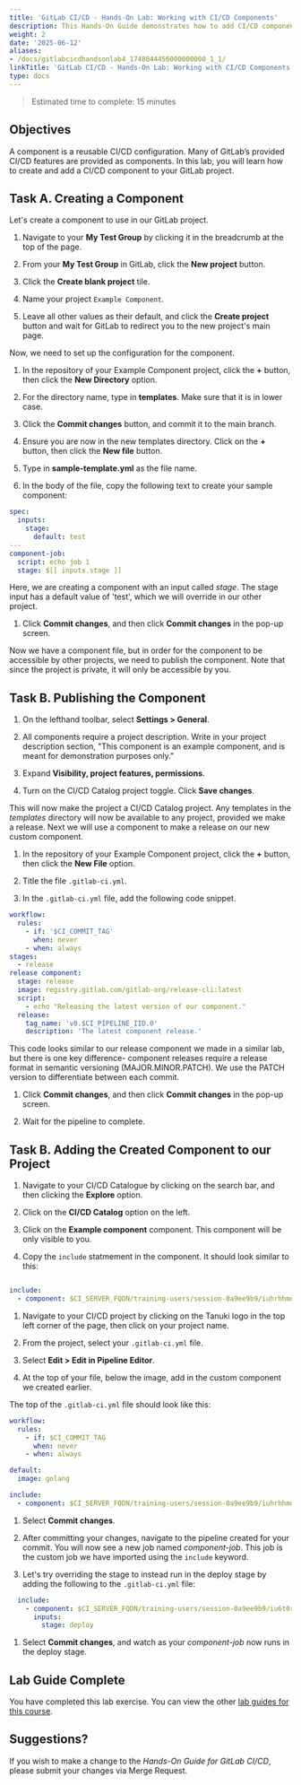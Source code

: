 ```yaml
---
title: 'GitLab CI/CD - Hands-On Lab: Working with CI/CD Components'
description: This Hands-On Guide demonstrates how to add CI/CD components to a pipeline
weight: 2
date: '2025-06-12'
aliases:
- /docs/gitlabcicdhandsonlab4_1748044456000000000_1_1/
linkTitle: 'GitLab CI/CD - Hands-On Lab: Working with CI/CD Components'
type: docs
---
```


> Estimated time to complete: 15 minutes

## Objectives

A component is a reusable CI/CD configuration. Many of GitLab’s provided CI/CD features are provided as components. In this lab, you will learn how to create and add a CI/CD component to your GitLab project.

## Task A. Creating a Component

Let's create a component to use in our GitLab project.

1. Navigate to your **My Test Group** by clicking it in the breadcrumb at the top of the page.

1. From your **My Test Group** in GitLab, click the **New project** button.

1. Click the **Create blank project** tile.

1. Name your project `Example Component`.

1. Leave all other values as their default, and click the **Create project** button and wait for GitLab to redirect you to the new project's main page.

Now, we need to set up the configuration for the component.

1. In the repository of your Example Component project, click the **+** button, then click the **New Directory** option.

1. For the directory name, type in **templates**. Make sure that it is in lower case.

1. Click the **Commit changes** button, and commit it to the main branch.

1. Ensure you are now in the new templates directory. Click on the **+** button, then click the **New file** button.

1. Type in **sample-template.yml** as the file name.

1. In the body of the file, copy the following text to create your sample component:

```yaml
spec:
  inputs:
    stage:
      default: test
---
component-job:
  script: echo job 1
  stage: $[[ inputs.stage ]]
```

Here, we are creating a component with an input called *stage*. The stage input has a default value of 'test', which we will override in our other project.

1. Click **Commit changes**, and then click **Commit changes** in the pop-up screen.

Now we have a component file, but in order for the component to be accessible by other projects, we need to publish the component. Note that since the project is private, it will only be accessible by you.

## Task B. Publishing the Component

1. On the lefthand toolbar, select **Settings > General**.

1. All components require a project description. Write in your project description section, "This component is an example component, and is meant for demonstration purposes only."

1. Expand **Visibility, project features, permissions**.

1. Turn on the CI/CD Catalog project toggle. Click **Save changes**.

This will now make the project a CI/CD Catalog project. Any templates in the *templates* directory will now be available to any project, provided we make a release. Next we will use a component to make a release on our new custom component.

1. In the repository of your Example Component project, click the **+** button, then click the **New File** option.

1. Title the file `.gitlab-ci.yml`.

1. In the `.gitlab-ci.yml` file, add the following code snippet.

```yaml
workflow:
  rules:
    - if: '$CI_COMMIT_TAG'
      when: never
    - when: always
stages:
  - release
release component:
  stage: release
  image: registry.gitlab.com/gitlab-org/release-cli:latest
  script:
    - echo "Releasing the latest version of our component."
  release: 
    tag_name: 'v0.$CI_PIPELINE_IID.0'
    description: 'The latest component release.'
```

This code looks similar to our release component we made in a similar lab, but there is one key difference- component releases require a release format in semantic versioning (MAJOR.MINOR.PATCH). We use the PATCH version to differentiate between each commit.

1. Click **Commit changes**, and then click **Commit changes** in the pop-up screen.

1. Wait for the pipeline to complete.

## Task B. Adding the Created Component to our Project

1. Navigate to your CI/CD Catalogue by clicking on the search bar, and then clicking the **Explore** option.

1. Click on the **CI/CD Catalog** option on the left.

1. Click on the **Example component** component. This component will be only visible to you.

1. Copy the `include` statmement in the component. It should look similar to this:

```yaml

include:
  - component: $CI_SERVER_FQDN/training-users/session-0a9ee9b9/iuhrhhmd/example-component/sample-template@v0.4.0

```

1. Navigate to your CI/CD project by clicking on the Tanuki logo in the top left corner of the page, then click on your project name.

1. From the project, select your `.gitlab-ci.yml` file.

1. Select **Edit > Edit in Pipeline Editor**.

1. At the top of your file, below the image, add in the custom component we created earlier. 

The top of the `.gitlab-ci.yml` file should look like this:

```yaml
workflow:
  rules:
    - if: $CI_COMMIT_TAG
      when: never 
    - when: always

default:
  image: golang

include:
  - component: $CI_SERVER_FQDN/training-users/session-0a9ee9b9/iuhrhhmd/example-component/sample-template@v0.4.0
```

1. Select **Commit changes**.

1. After committing your changes, navigate to the pipeline created for your commit. You will now see a new job named *component-job*. This job is the custom job we have imported using the `include` keyword.

1. Let's try overriding the stage to instead run in the deploy stage by adding the following to the `.gitlab-ci.yml` file:

```yaml
  include:
    - component: $CI_SERVER_FQDN/training-users/session-0a9ee9b9/iu6t0rjr/example-component/sample-template@v0.36.0
      inputs:
        stage: deploy
```

1. Select **Commit changes**, and watch as your *component-job* now runs in the deploy stage.

## Lab Guide Complete

You have completed this lab exercise. You can view the other [lab guides for this course](/handbook/customer-success/professional-services-engineering/education-services/ilt-labs/gitlabcicdhandson).

## Suggestions?

If you wish to make a change to the *Hands-On Guide for GitLab CI/CD*, please submit your changes via Merge Request.
